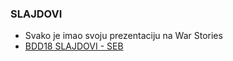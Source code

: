 ### SLAJDOVI 

- Svako je imao svoju prezentaciju na War Stories
- [BDD18 SLAJDOVI - SEB](./BDD18-SEB.pdf)